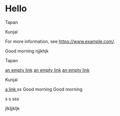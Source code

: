 # Hello
Tapan

Kunjal

For more information, see https://www.example.com/.

Good morning njjkhjk

Tapan

[an empty link]() [an empty link]() [an empty link]()

Kunjal

[ a link ](https://www.example.com/)
ss
Good morning  Good morning 

s
s
sss


jlkljjkljk
